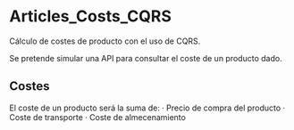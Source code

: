 # Articles_Costs_CQRS
Cálculo de costes de producto con el uso de CQRS.

Se pretende simular una API para consultar el coste de un producto dado.

## Costes
El coste de un producto será la suma de:
  · Precio de compra del producto
  · Coste de transporte
  · Coste de almecenamiento
